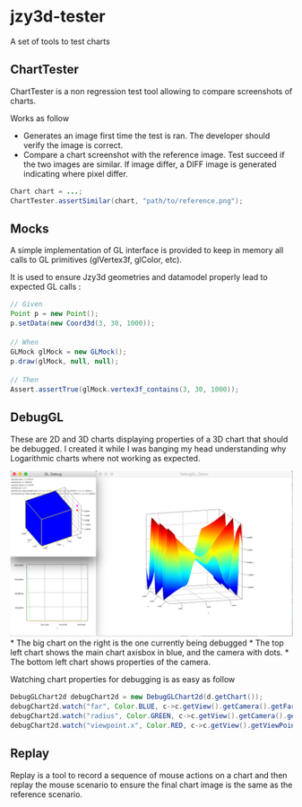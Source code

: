 # jzy3d-tester

A set of tools to test charts

## ChartTester

ChartTester is a non regression test tool allowing to compare screenshots of charts.

Works as follow
- Generates an image first time the test is ran. The developer should verify the image is correct.
- Compare a chart screenshot with the reference image. Test succeed if the two images are similar. If image differ, a DIFF image is generated indicating where pixel differ.

```java
Chart chart = ...;
ChartTester.assertSimilar(chart, "path/to/reference.png");

```



## Mocks

A simple implementation of GL interface is provided to keep in memory all calls to GL primitives (glVertex3f, glColor, etc).

It is used to ensure Jzy3d geometries and datamodel properly lead to expected GL calls :

```java
// Given
Point p = new Point();
p.setData(new Coord3d(3, 30, 1000));

// When
GLMock glMock = new GLMock();
p.draw(glMock, null, null);

// Then
Assert.assertTrue(glMock.vertex3f_contains(3, 30, 1000)); 
``` 


## DebugGL

These are 2D and 3D charts displaying properties of a 3D chart that should be debugged. 
I created it while I was banging my head understanding why Logarithmic charts where not working as expected. 

<img src="doc/debug_gl.png"/>
* The big chart on the right is the one currently being debugged
* The top left chart shows the main chart axisbox in blue, and the camera with dots.
* The bottom left chart shows properties of the camera.

Watching chart properties for debugging is as easy as follow

```java
DebugGLChart2d debugChart2d = new DebugGLChart2d(d.getChart());
debugChart2d.watch("far", Color.BLUE, c->c.getView().getCamera().getFar());
debugChart2d.watch("radius", Color.GREEN, c->c.getView().getCamera().getRenderingSphereRadius());
debugChart2d.watch("viewpoint.x", Color.RED, c->c.getView().getViewPoint().x);
``` 
  


## Replay

Replay is a tool to record a sequence of mouse actions on a chart and then replay the mouse scenario to ensure the final chart image is the same as the reference scenario. 

